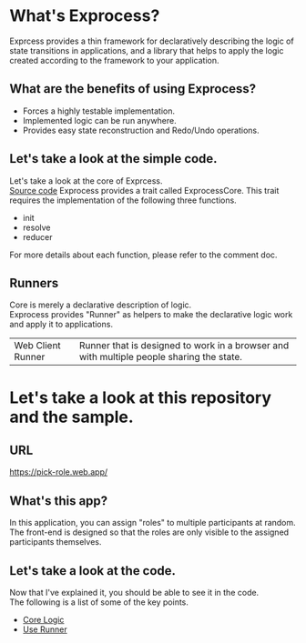 # What's Exprocess?
Exprcess provides a thin framework for declaratively describing the logic of state transitions in applications, and a library that helps to apply the logic created according to the framework to your application.

## What are the benefits of using Exprocess?
- Forces a highly testable implementation.
- Implemented logic can be run anywhere.
- Provides easy state reconstruction and Redo/Undo operations.

## Let's take a look at the simple code.
Let's take a look at the core of Exprcess.  
[Source code](/libs/exprocess/core.rs)
Exprocess provides a trait called ExprocessCore. This trait requires the implementation of the following three functions.  
- init
- resolve
- reducer

For more details about each function, please refer to the comment doc.  

## Runners
Core is merely a declarative description of logic.  
Exprocess provides "Runner" as helpers to make the declarative logic work and apply it to applications.  

|||
|---|---|
| Web Client Runner | Runner that is designed to work in a browser and with multiple people sharing the state. |

# Let's take a look at this repository and the sample.
## URL
https://pick-role.web.app/
## What's this app?
In this application, you can assign "roles" to multiple participants at random.
The front-end is designed so that the roles are only visible to the assigned participants themselves.

## Let's take a look at the code.
Now that I've explained it, you should be able to see it in the code.  
The following is a list of some of the key points.
- [Core Logic](/src/domain/state.rs)
- [Use Runner](/src/containers/main.rs)


